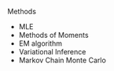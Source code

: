 


Methods

- MLE
- Methods of Moments
- EM algorithm
- Variational Inference
- Markov Chain Monte Carlo
